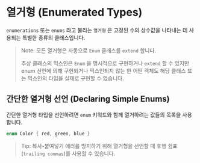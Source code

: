 # 열거형 (Enumerated Types)
`enumerations` 또는 `enums` 라고 불리는 `열거형` 은 고정된 수의 상수값을 나타내는 데 사용되는 특별한 종류의 클래스입니다.

> Note: 모든 열거형은 자동으로 `Enum` 클래스를 `extend` 합니다.
> 
> 추상 클래스의 믹스인은 `Enum` 을 명시적으로 구현하거나 `extend` 할 수 있지만 enum 선언에 의해 구현되거나 믹스인되지 않는 한 어떤 객체도 해당 클래스 또는 믹스인의 타입을 실제로 구현할 수 없습니다.

## 간단한 열거형 선언 (Declaring Simple Enums)
간단한 열거형 타입을 선언하려면 `enum` 키워드와 함께 열거하려는 값들의 목록을 사용합니다.
```dart
enum Color { red, green, blue }
```

> Tip: 복사-붙여넣기 에러를 방지하기 위해 열거형을 선언할 때 후행 쉼표(`trailing commas`)를 사용할 수 있습니다.